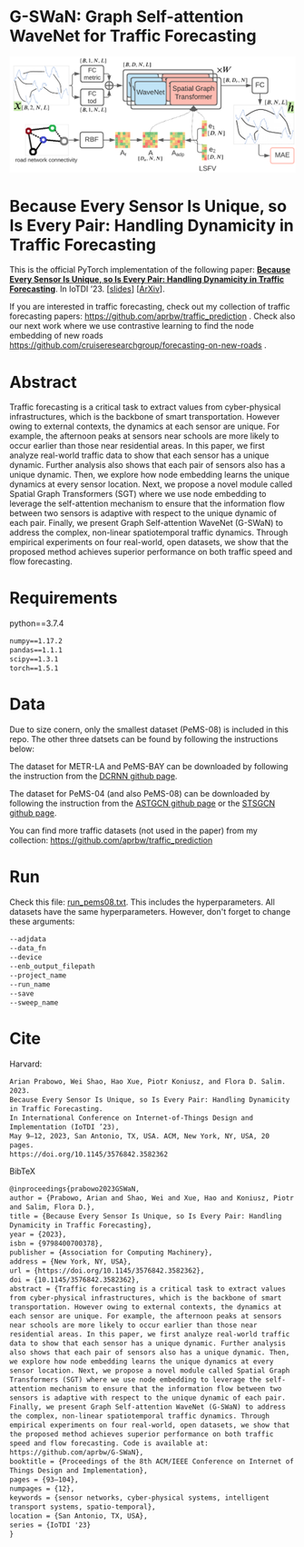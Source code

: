 # G-SWaN: Graph Self-attention WaveNet for Traffic Forecasting

![System Architecture](/GAWN_sysarch02.png)

# Because Every Sensor Is Unique, so Is Every Pair: Handling Dynamicity in Traffic Forecasting

This is the official PyTorch implementation of the following paper: [**Because Every Sensor Is Unique, so Is Every Pair: Handling Dynamicity in Traffic Forecasting**]([https://arxiv.org/abs/2302.09956](https://dl.acm.org/doi/10.1145/3576842.3582362)). In IoTDI ’23. [[slides](/20230510_CPS-IoT_IoTDI_G-SWaN.pdf)] [[ArXiv](https://arxiv.org/abs/2302.09956)].

If you are interested in traffic forecasting, check out my collection of traffic forecasting papers: https://github.com/aprbw/traffic_prediction . Check also our next work where we use contrastive learning to find the node embedding of new roads https://github.com/cruiseresearchgroup/forecasting-on-new-roads .

# Abstract

Traffic forecasting is a critical task to extract values from cyber-physical infrastructures, which is the backbone of smart transportation. However owing to external contexts, the dynamics at each sensor are unique. For example, the afternoon peaks at sensors near schools are more likely to occur earlier than those near residential areas. In this paper, we first analyze real-world traffic data to show that each sensor has a unique dynamic. Further analysis also shows that each pair of sensors also has a unique dynamic. Then, we explore how node embedding learns the unique dynamics at every sensor location. Next, we propose a novel module called Spatial Graph Transformers (SGT) where we use node embedding to leverage the self-attention mechanism to ensure that the information flow between two sensors is adaptive with respect to the unique dynamic of each pair. Finally, we present Graph Self-attention WaveNet (G-SWaN) to address the complex, non-linear spatiotemporal traffic dynamics. Through empirical experiments on four real-world, open datasets, we show that the proposed method achieves superior performance on both traffic speed and flow forecasting.

# Requirements

python==3.7.4
```
numpy==1.17.2
pandas==1.1.1
scipy==1.3.1
torch==1.5.1
```

# Data

Due to size conern, only the smallest dataset (PeMS-08) is included in this repo. The other three datsets can be found by following the instructions below:

The dataset for METR-LA and PeMS-BAY can be downloaded by following the instruction from the [DCRNN github page](https://github.com/liyaguang/DCRNN/tree/master).

The dataset for PeMS-04 (and also PeMS-08) can be downloaded by following the instruction from the [ASTGCN github page](https://github.com/Davidham3/ASTGCN/tree/master) or the [STSGCN github page](https://github.com/Davidham3/STSGCN).

You can find more traffic datasets (not used in the paper) from my collection: https://github.com/aprbw/traffic_prediction

# Run

Check this file: [run_pems08.txt](run_pems08.txt).
This includes the hyperparameters.
All datasets have the same hyperparameters.
However, don't forget to change these arguments:
```
--adjdata
--data_fn
--device
--enb_output_filepath
--project_name
--run_name
--save
--sweep_name
```

# Cite

Harvard:
```
Arian Prabowo, Wei Shao, Hao Xue, Piotr Koniusz, and Flora D. Salim. 2023.
Because Every Sensor Is Unique, so Is Every Pair: Handling Dynamicity in Traffic Forecasting.
In International Conference on Internet-of-Things Design and Implementation (IoTDI ’23),
May 9–12, 2023, San Antonio, TX, USA. ACM, New York, NY, USA, 20 pages.
https://doi.org/10.1145/3576842.3582362
```

BibTeX
```
@inproceedings{prabowo2023GSWaN,
author = {Prabowo, Arian and Shao, Wei and Xue, Hao and Koniusz, Piotr and Salim, Flora D.},
title = {Because Every Sensor Is Unique, so Is Every Pair: Handling Dynamicity in Traffic Forecasting},
year = {2023},
isbn = {9798400700378},
publisher = {Association for Computing Machinery},
address = {New York, NY, USA},
url = {https://doi.org/10.1145/3576842.3582362},
doi = {10.1145/3576842.3582362},
abstract = {Traffic forecasting is a critical task to extract values from cyber-physical infrastructures, which is the backbone of smart transportation. However owing to external contexts, the dynamics at each sensor are unique. For example, the afternoon peaks at sensors near schools are more likely to occur earlier than those near residential areas. In this paper, we first analyze real-world traffic data to show that each sensor has a unique dynamic. Further analysis also shows that each pair of sensors also has a unique dynamic. Then, we explore how node embedding learns the unique dynamics at every sensor location. Next, we propose a novel module called Spatial Graph Transformers (SGT) where we use node embedding to leverage the self-attention mechanism to ensure that the information flow between two sensors is adaptive with respect to the unique dynamic of each pair. Finally, we present Graph Self-attention WaveNet (G-SWaN) to address the complex, non-linear spatiotemporal traffic dynamics. Through empirical experiments on four real-world, open datasets, we show that the proposed method achieves superior performance on both traffic speed and flow forecasting. Code is available at: https://github.com/aprbw/G-SWaN},
booktitle = {Proceedings of the 8th ACM/IEEE Conference on Internet of Things Design and Implementation},
pages = {93–104},
numpages = {12},
keywords = {sensor networks, cyber-physical systems, intelligent transport systems, spatio-temporal},
location = {San Antonio, TX, USA},
series = {IoTDI '23}
}
```
